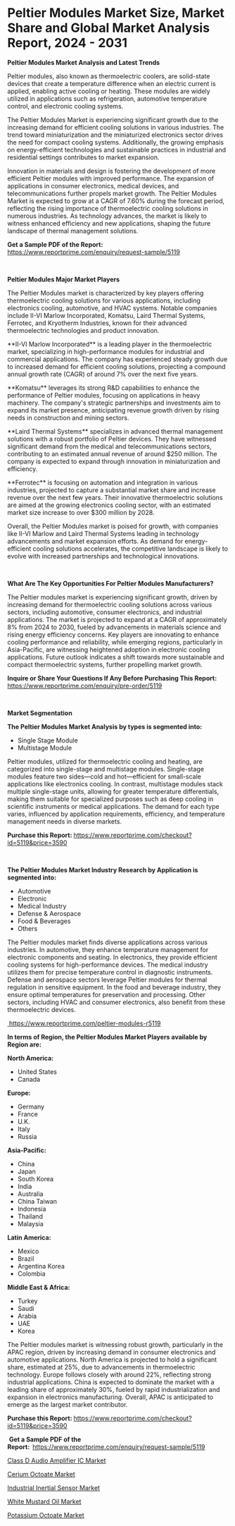 <p><h1>Peltier Modules Market Size, Market Share and Global Market Analysis Report, 2024 - 2031</h1></p><p><strong>Peltier Modules Market Analysis and Latest Trends</strong></p>
<p><p>Peltier modules, also known as thermoelectric coolers, are solid-state devices that create a temperature difference when an electric current is applied, enabling active cooling or heating. These modules are widely utilized in applications such as refrigeration, automotive temperature control, and electronic cooling systems.</p><p>The Peltier Modules Market is experiencing significant growth due to the increasing demand for efficient cooling solutions in various industries. The trend toward miniaturization and the miniaturized electronics sector drives the need for compact cooling systems. Additionally, the growing emphasis on energy-efficient technologies and sustainable practices in industrial and residential settings contributes to market expansion.</p><p>Innovation in materials and design is fostering the development of more efficient Peltier modules with improved performance. The expansion of applications in consumer electronics, medical devices, and telecommunications further propels market growth. The Peltier Modules Market is expected to grow at a CAGR of 7.60% during the forecast period, reflecting the rising importance of thermoelectric cooling solutions in numerous industries. As technology advances, the market is likely to witness enhanced efficiency and new applications, shaping the future landscape of thermal management solutions.</p></p>
<p><strong>Get a Sample PDF of the Report:&nbsp;</strong> <a href="https://www.reportprime.com/enquiry/request-sample/5119?utm_campaign=1119&utm_medium=2&utm_source=Github&utm_content=ia&utm_term=24122024&utm_id=peltier-modules">https://www.reportprime.com/enquiry/request-sample/5119</a></p>
<p>&nbsp;</p>
<p><strong>Peltier Modules Major Market Players</strong></p>
<p><p>The Peltier Modules market is characterized by key players offering thermoelectric cooling solutions for various applications, including electronics cooling, automotive, and HVAC systems. Notable companies include II-VI Marlow Incorporated, Komatsu, Laird Thermal Systems, Ferrotec, and Kryotherm Industries, known for their advanced thermoelectric technologies and product innovation.</p><p>**II-VI Marlow Incorporated** is a leading player in the thermoelectric market, specializing in high-performance modules for industrial and commercial applications. The company has experienced steady growth due to increased demand for efficient cooling solutions, projecting a compound annual growth rate (CAGR) of around 7% over the next five years.</p><p>**Komatsu** leverages its strong R&D capabilities to enhance the performance of Peltier modules, focusing on applications in heavy machinery. The company's strategic partnerships and investments aim to expand its market presence, anticipating revenue growth driven by rising needs in construction and mining sectors.</p><p>**Laird Thermal Systems** specializes in advanced thermal management solutions with a robust portfolio of Peltier devices. They have witnessed significant demand from the medical and telecommunications sectors, contributing to an estimated annual revenue of around $250 million. The company is expected to expand through innovation in miniaturization and efficiency.</p><p>**Ferrotec** is focusing on automation and integration in various industries, projected to capture a substantial market share and increase revenue over the next few years. Their innovative thermoelectric solutions are aimed at the growing electronics cooling sector, with an estimated market size increase to over $300 million by 2028.</p><p>Overall, the Peltier Modules market is poised for growth, with companies like II-VI Marlow and Laird Thermal Systems leading in technology advancements and market expansion efforts. As demand for energy-efficient cooling solutions accelerates, the competitive landscape is likely to evolve with increased partnerships and technological innovations.</p></p>
<p>&nbsp;</p>
<p><strong>What Are The Key Opportunities For Peltier Modules Manufacturers?</strong></p>
<p><p>The Peltier modules market is experiencing significant growth, driven by increasing demand for thermoelectric cooling solutions across various sectors, including automotive, consumer electronics, and industrial applications. The market is projected to expand at a CAGR of approximately 8% from 2024 to 2030, fueled by advancements in materials science and rising energy efficiency concerns. Key players are innovating to enhance cooling performance and reliability, while emerging regions, particularly in Asia-Pacific, are witnessing heightened adoption in electronic cooling applications. Future outlook indicates a shift towards more sustainable and compact thermoelectric systems, further propelling market growth.</p></p>
<p><strong>Inquire or Share Your Questions If Any Before Purchasing This Report:</strong> <a href="https://www.reportprime.com/enquiry/pre-order/5119?utm_campaign=1119&utm_medium=2&utm_source=Github&utm_content=ia&utm_term=24122024&utm_id=peltier-modules">https://www.reportprime.com/enquiry/pre-order/5119</a></p>
<p>&nbsp;</p>
<p><strong>Market Segmentation</strong></p>
<p><strong>The Peltier Modules Market Analysis by types is segmented into:</strong></p>
<p><ul><li>Single Stage Module</li><li>Multistage Module</li></ul></p>
<p><p>Peltier modules, utilized for thermoelectric cooling and heating, are categorized into single-stage and multistage modules. Single-stage modules feature two sides—cold and hot—efficient for small-scale applications like electronics cooling. In contrast, multistage modules stack multiple single-stage units, allowing for greater temperature differentials, making them suitable for specialized purposes such as deep cooling in scientific instruments or medical applications. The demand for each type varies, influenced by application requirements, efficiency, and temperature management needs in diverse markets.</p></p>
<p><strong>Purchase this Report:&nbsp;</strong><a href="https://www.reportprime.com/checkout?id=5119&price=3590&utm_campaign=1119&utm_medium=2&utm_source=Github&utm_content=ia&utm_term=24122024&utm_id=peltier-modules">https://www.reportprime.com/checkout?id=5119&price=3590</a></p>
<p>&nbsp;</p>
<p><strong>The Peltier Modules Market Industry Research by Application is segmented into:</strong></p>
<p><ul><li>Automotive</li><li>Electronic</li><li>Medical Industry</li><li>Defense & Aerospace</li><li>Food & Beverages</li><li>Others</li></ul></p>
<p><p>The Peltier modules market finds diverse applications across various industries. In automotive, they enhance temperature management for electronic components and seating. In electronics, they provide efficient cooling systems for high-performance devices. The medical industry utilizes them for precise temperature control in diagnostic instruments. Defense and aerospace sectors leverage Peltier modules for thermal regulation in sensitive equipment. In the food and beverage industry, they ensure optimal temperatures for preservation and processing. Other sectors, including HVAC and consumer electronics, also benefit from these thermoelectric devices.</p></p>
<p><a href="https://www.reportprime.com/peltier-modules-r5119?utm_campaign=1119&utm_medium=2&utm_source=Github&utm_content=ia&utm_term=24122024&utm_id=peltier-modules">&nbsp;https://www.reportprime.com/peltier-modules-r5119</a></p>
<p><strong>In terms of Region, the Peltier Modules Market Players available by Region are:</strong></p>
<p>
    <p> <strong> North America: </strong>
        <ul>
            <li>United States</li>
            <li>Canada</li>
        </ul>
        </p> 
    <p> <strong> Europe: </strong>
        <ul>
            <li>Germany</li>
            <li>France</li>
            <li>U.K.</li>
            <li>Italy</li>
            <li>Russia</li>
        </ul>
        </p> 
    <p> <strong> Asia-Pacific: </strong>
        <ul>
            <li>China</li>
            <li>Japan</li>
            <li>South Korea</li>
            <li>India</li>
            <li>Australia</li>
            <li>China Taiwan</li>
            <li>Indonesia</li>
            <li>Thailand</li>
            <li>Malaysia</li>
        </ul>
        </p> 
    <p> <strong> Latin America: </strong>
        <ul>
            <li>Mexico</li>
            <li>Brazil</li>
            <li>Argentina Korea</li>
            <li>Colombia</li>
        </ul>
        </p> 
    <p> <strong> Middle East & Africa: </strong>
        <ul>
            <li>Turkey</li>
            <li>Saudi</li>
            <li>Arabia</li>
            <li>UAE</li>
            <li>Korea</li>
        </ul>
    </p>
    </p>
<p><p>The Peltier modules market is witnessing robust growth, particularly in the APAC region, driven by increasing demand in consumer electronics and automotive applications. North America is projected to hold a significant share, estimated at 25%, due to advancements in thermoelectric technology. Europe follows closely with around 22%, reflecting strong industrial applications. China is expected to dominate the market with a leading share of approximately 30%, fueled by rapid industrialization and expansion in electronics manufacturing. Overall, APAC is anticipated to emerge as the largest market contributor.</p></p>
<p><strong>Purchase this Report: </strong><a href="https://www.reportprime.com/checkout?id=5119&price=3590&utm_campaign=1119&utm_medium=2&utm_source=Github&utm_content=ia&utm_term=24122024&utm_id=peltier-modules">https://www.reportprime.com/checkout?id=5119&price=3590</a></p>
<p>&nbsp;<strong>Get a Sample PDF of the Report:&nbsp;&nbsp;</strong><a href="https://www.reportprime.com/enquiry/request-sample/5119?utm_campaign=1119&utm_medium=2&utm_source=Github&utm_content=ia&utm_term=24122024&utm_id=peltier-modules">https://www.reportprime.com/enquiry/request-sample/5119</a></p>
<p><strong></strong></p>
<p><p><a href="https://github.com/donnettaletizia/Market-Research-Report-List-1/blob/main/class-d-audio-amplifier-ic-market.md?utm_campaign=1119&utm_medium=2&utm_source=Github&utm_content=ia&utm_term=24122024&utm_id=peltier-modules">Class D Audio Amplifier IC Market</a></p><p><a href="https://www.linkedin.com/pulse/c-glance-reports-anmec?utm_campaign=1119&utm_medium=2&utm_source=Github&utm_content=ia&utm_term=24122024&utm_id=peltier-modules">Cerium Octoate Market</a></p><p><a href="https://github.com/bogganbillie6969/Market-Research-Report-List-1/blob/main/industrial-inertial-sensor-market.md?utm_campaign=1119&utm_medium=2&utm_source=Github&utm_content=ia&utm_term=24122024&utm_id=peltier-modules">Industrial Inertial Sensor Market</a></p><p><a href="https://www.linkedin.com/pulse/white-mustard-oil-market-growth-study-examines-trajectory-1x6sf?utm_campaign=1119&utm_medium=2&utm_source=Github&utm_content=ia&utm_term=24122024&utm_id=peltier-modules">White Mustard Oil Market</a></p><p><a href="https://www.linkedin.com/pulse/p-factrackr-ho6he?utm_campaign=1119&utm_medium=2&utm_source=Github&utm_content=ia&utm_term=24122024&utm_id=peltier-modules">Potassium Octoate Market</a></p></p>